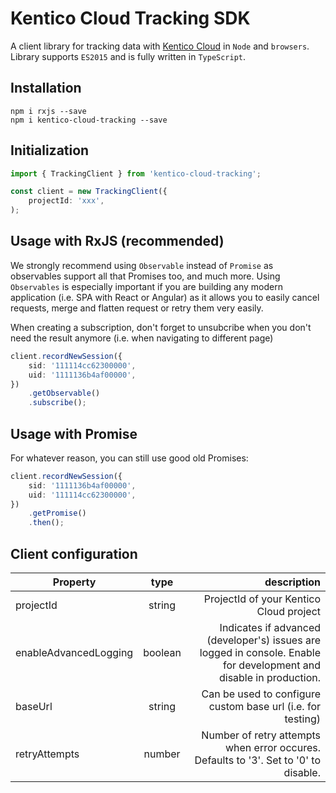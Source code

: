 # Kentico Cloud Tracking SDK


A client library for tracking data with [Kentico Cloud](https://kenticocloud.com/) in `Node` and `browsers`. Library supports `ES2015` and is fully written in `TypeScript`.

## Installation

```
npm i rxjs --save
npm i kentico-cloud-tracking --save
```

## Initialization

```typescript
import { TrackingClient } from 'kentico-cloud-tracking';

const client = new TrackingClient({
    projectId: 'xxx',
);
```

## Usage with RxJS (recommended)

We strongly recommend using `Observable` instead of `Promise` as observables support all that Promises too, and much more. Using `Observables` is especially important if you are building any modern application (i.e. SPA with React or Angular) as it allows you to easily cancel requests, merge and flatten request or retry them very easily.  

When creating a subscription, don't forget to unsubcribe when you don't need the result anymore (i.e. when navigating to different page)

```typescript
client.recordNewSession({
    sid: '111114cc62300000',
    uid: '1111136b4af00000',
})
    .getObservable()
    .subscribe();
```

## Usage with Promise

For whatever reason, you can still use good old Promises:

```typescript
client.recordNewSession({
    sid: '1111136b4af00000',
    uid: '111114cc62300000',
})
    .getPromise()
    .then();
```

## Client configuration

| Property        | type| description|
| ------------- |:-------------:| -----:|
| projectId      | string | ProjectId of your Kentico Cloud project|
| enableAdvancedLogging| boolean | Indicates if advanced (developer's) issues are logged in console. Enable for development and disable in production.|
| baseUrl| string| Can be used to configure custom base url (i.e. for testing) |
| retryAttempts| number | Number of retry attempts when error occures. Defaults to '3'. Set to '0' to disable. |


